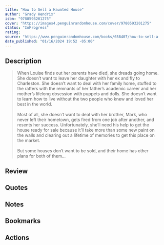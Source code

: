 ```yaml
---
title: "How to Sell a Haunted House"
author: "Grady Hendrix"
isbn: "9780593201275"
cover: "https://images4.penguinrandomhouse.com/cover/9780593201275"
status: "InProgress"
rating: 
source: "https://www.penguinrandomhouse.com/books/658407/how-to-sell-a-haunted-house-by-grady-hendrix/"
date_published: "01/16/2024 19:52 -05:00"
---
```


## Description

> When Louise finds out her parents have died, she dreads going home. She doesn’t want to leave her daughter with her ex and fly to Charleston. She doesn’t want to deal with her family home, stuffed to the rafters with the remnants of her father’s academic career and her mother’s lifelong obsession with puppets and dolls. She doesn’t want to learn how to live without the two people who knew and loved her best in the world.  
> <br>
> Most of all, she doesn’t want to deal with her brother, Mark, who never left their hometown, gets fired from one job after another, and resents her success. Unfortunately, she’ll need his help to get the house ready for sale because it’ll take more than some new paint on the walls and clearing out a lifetime of memories to get this place on the market.  
> <br>
> But some houses don’t want to be sold, and their home has other plans for both of them…  

## Review

## Quotes

## Notes

## Bookmarks

## Actions
